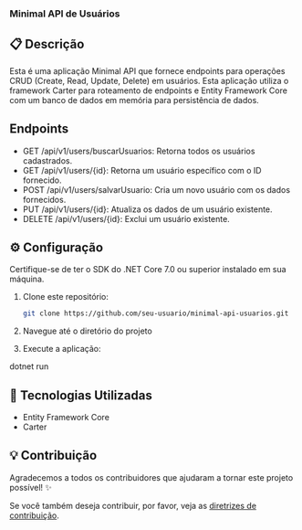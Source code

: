 ### Minimal API de Usuários

## 📋 Descrição
Esta é uma aplicação Minimal API que fornece endpoints para operações CRUD (Create, Read, Update, Delete) em usuários. 
Esta aplicação utiliza o framework Carter para roteamento de endpoints e Entity Framework Core com um banco de dados em memória para persistência de dados.

## Endpoints
- GET /api/v1/users/buscarUsuarios: Retorna todos os usuários cadastrados.
- GET /api/v1/users/{id}: Retorna um usuário específico com o ID fornecido.
- POST /api/v1/users/salvarUsuario: Cria um novo usuário com os dados fornecidos.
- PUT /api/v1/users/{id}: Atualiza os dados de um usuário existente.
- DELETE /api/v1/users/{id}: Exclui um usuário existente.

## ⚙️ Configuração

Certifique-se de ter o SDK do .NET Core 7.0 ou superior instalado em sua máquina.

1. Clone este repositório:

   ```bash
   git clone https://github.com/seu-usuario/minimal-api-usuarios.git

2. Navegue até o diretório do projeto

3. Execute a aplicação:
   
dotnet run

## 🧪 Tecnologias Utilizadas

- Entity Framework Core
- Carter

## 💡 Contribuição
Agradecemos a todos os contribuidores que ajudaram a tornar este projeto possível! ✨

Se você também deseja contribuir, por favor, veja as [diretrizes de contribuição](CONTRIBUTING.md).

